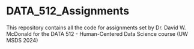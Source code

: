 # DATA_512_Assignments

This repository contains all the code for assignments set by Dr. David W. McDonald for the DATA 512 - Human-Centered Data Science course (UW MSDS 2024)
